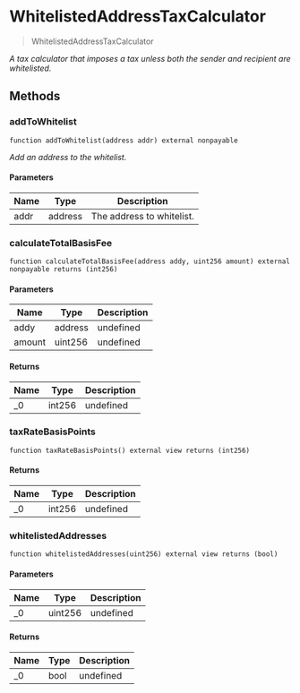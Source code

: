 # WhitelistedAddressTaxCalculator



> WhitelistedAddressTaxCalculator



*A tax calculator that imposes a tax unless both the sender and recipient are whitelisted.*

## Methods

### addToWhitelist

```solidity
function addToWhitelist(address addr) external nonpayable
```



*Add an address to the whitelist.*

#### Parameters

| Name | Type | Description |
|---|---|---|
| addr | address | The address to whitelist. |

### calculateTotalBasisFee

```solidity
function calculateTotalBasisFee(address addy, uint256 amount) external nonpayable returns (int256)
```





#### Parameters

| Name | Type | Description |
|---|---|---|
| addy | address | undefined |
| amount | uint256 | undefined |

#### Returns

| Name | Type | Description |
|---|---|---|
| _0 | int256 | undefined |

### taxRateBasisPoints

```solidity
function taxRateBasisPoints() external view returns (int256)
```






#### Returns

| Name | Type | Description |
|---|---|---|
| _0 | int256 | undefined |

### whitelistedAddresses

```solidity
function whitelistedAddresses(uint256) external view returns (bool)
```





#### Parameters

| Name | Type | Description |
|---|---|---|
| _0 | uint256 | undefined |

#### Returns

| Name | Type | Description |
|---|---|---|
| _0 | bool | undefined |




